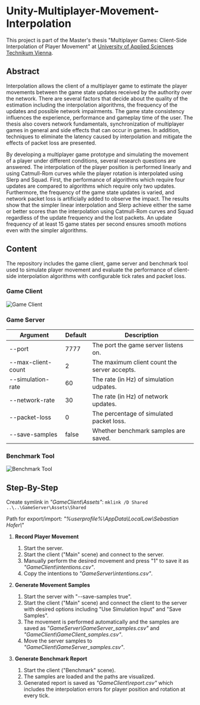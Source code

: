 # Unity-Multiplayer-Movement-Interpolation

This project is part of the Master's thesis "Multiplayer Games: Client-Side Interpolation of Player Movement" at [University of Applied Sciences Technikum Vienna](https://www.technikum-wien.at/en/).

## Abstract
Interpolation allows the client of a multiplayer game to estimate the player movements between the game state updates received by the authority over the network. There are several factors that decide about the quality of the estimation including the interpolation algorithms, the frequency of the updates and possible network impairments. The game state consistency influences the experience, performance and gameplay time of the user. The thesis also covers network fundamentals, synchronization of multiplayer games in general and side effects that can occur in games. In addition, techniques to eliminate the latency caused by interpolation and mitigate the effects of packet loss are presented.

By developing a multiplayer game prototype and simulating the movement of a player under different conditions, several research questions are answered. The interpolation of the player position is performed linearly and using Catmull-Rom curves while the player rotation is interpolated using Slerp and Squad. First, the performance of algorithms which require four updates are compared to algorithms which require only two updates. Furthermore, the frequency of the game state updates is varied, and network packet loss is artificially added to observe the impact. The results show that the simpler linear interpolation and Slerp achieve either the same or better scores than the interpolation using Catmull-Rom curves and Squad regardless of the update frequency and the lost packets. An update frequency of at least 15 game states per second ensures smooth motions even with the simpler algorithms.

## Content

The repository includes the game client, game server and benchmark tool used to simulate player movement and evaluate the performance of client-side interpolation algorithms with configurable tick rates and packet loss.

### Game Client
![Game Client](https://user-images.githubusercontent.com/1010651/160008741-7cb2f28b-f9a9-42bc-a8b2-a85c7b21ecdd.png)

### Game Server
| Argument           | Default | Description                                   |
| ------------------ | ------- | --------------------------------------------- |
| --port             | 7777    | The port the game server listens on.          |
| --max-client-count | 2       | The maximum client count the server accepts.  |
| --simulation-rate  | 60      | The rate (in Hz) of simulation udpates.       |
| --network-rate     | 30      | The rate (in Hz) of network updates.          |
| --packet-loss      | 0       | The percentage of simulated packet loss.      |
| --save-samples     | false   | Whether benchmark samples are saved.          |

### Benchmark Tool
![Benchmark Tool](https://user-images.githubusercontent.com/1010651/161638515-585b28fb-2510-41eb-9fba-740cb931795d.png)

## Step-By-Step
Create symlink in *"GameClient\Assets"*: `mklink /D Shared ..\..\GameServer\Assets\Shared`

Path for export/import: *"%userprofile%\AppData\LocalLow\Sebastian Hofer\\"*

1. __Record Player Movement__
    1. Start the server.
    2. Start the client ("Main" scene) and connect to the server.
    3. Manually perform the desired movement and press "1" to save it as *"GameClient\intentions.csv"*.
    4. Copy the intentions to *"GameServer\intentions.csv"*.

2. __Generate Movement Samples__
    1. Start the server with "--save-samples true".
    2. Start the client ("Main" scene) and connect the client to the server with desired options including "Use Simulation Input" and "Save Samples".
    3. The movement is performed automatically and the samples are saved as *"GameServer\GameServer_samples.csv"* and *"GameClient\GameClient_samples.csv"*.
    4. Move the server samples to *"GameClient\GameServer_samples.csv"*.

3. __Generate Benchmark Report__
    1. Start the client ("Benchmark" scene).
    2. The samples are loaded and the paths are visualized.
    3. Generated report is saved as *"GameClient\report.csv"* which includes the interpolation errors for player position and rotation at every tick.